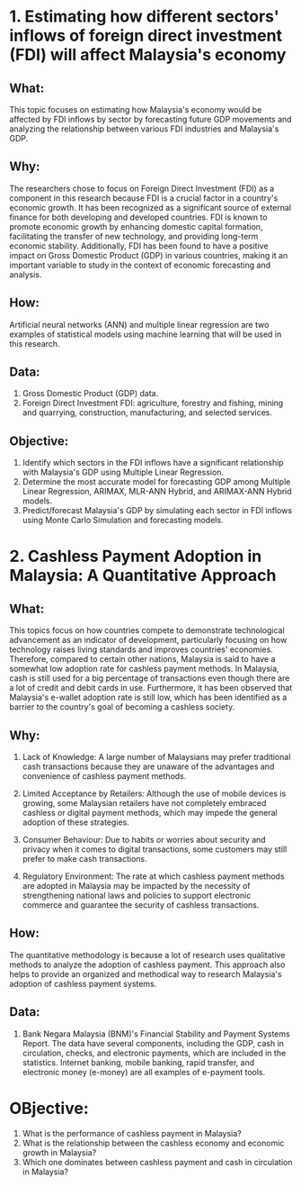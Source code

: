 # 1. Estimating how different sectors' inflows of foreign direct investment (FDI) will affect Malaysia's economy

## What: 
This topic focuses on estimating how Malaysia's economy would be affected by FDI inflows by sector by forecasting future GDP movements and analyzing the relationship between various FDI industries and Malaysia's GDP. 

## Why:
The researchers chose to focus on Foreign Direct Investment (FDI) as a component in this research because FDI is a crucial factor in a country's economic growth. It has been recognized as a significant source of external finance for both developing and developed countries. FDI is known to promote economic growth by enhancing domestic capital formation, facilitating the transfer of new technology, and providing long-term economic stability. Additionally, FDI has been found to have a positive impact on Gross Domestic Product (GDP) in various countries, making it an important variable to study in the context of economic forecasting and analysis.

## How:
Artificial neural networks (ANN) and multiple linear regression are two examples of statistical models using machine learning that will be used in this research.

## Data:
1. Gross Domestic Product (GDP) data.
2. Foreign Direct Investment FDI: agriculture, forestry and fishing, mining and quarrying, construction, manufacturing, and selected services.

## Objective:
1. Identify which sectors in the FDI inflows have a significant relationship with Malaysia's GDP using Multiple Linear Regression.
2. Determine the most accurate model for forecasting GDP among Multiple Linear Regression, ARIMAX, MLR-ANN Hybrid, and ARIMAX-ANN Hybrid models.
3. Predict/forecast Malaysia's GDP by simulating each sector in FDI inflows using Monte Carlo Simulation and forecasting models.



# 2. Cashless Payment Adoption in Malaysia:  A Quantitative Approach

## What: 
This topics focus on how countries compete to demonstrate technological advancement as an indicator of development, particularly focusing on how technology raises living standards and improves countries' economies. Therefore, compared to certain other nations, Malaysia is said to have a somewhat low adoption rate for cashless payment methods. In Malaysia, cash is still used for a big percentage of transactions even though there are a lot of credit and debit cards in use. Furthermore, it has been observed that Malaysia's e-wallet adoption rate is still low, which has been identified as a barrier to the country's goal of becoming a cashless society.

## Why: 

1. Lack of Knowledge: A large number of Malaysians may prefer traditional cash transactions because they are unaware of the advantages and convenience of cashless payment methods.

2. Limited Acceptance by Retailers: Although the use of mobile devices is growing, some Malaysian retailers have not completely embraced cashless or digital payment methods, which may impede the general adoption of these strategies.

3. Consumer Behaviour: Due to habits or worries about security and privacy when it comes to digital transactions, some customers may still prefer to make cash transactions.

4. Regulatory Environment: The rate at which cashless payment methods are adopted in Malaysia may be impacted by the necessity of strengthening national laws and policies to support electronic commerce and guarantee the security of cashless transactions.

## How:
The quantitative methodology is because a lot of research uses qualitative methods to analyze the adoption of cashless payment. This approach also helps to provide an organized and methodical way to research Malaysia's adoption of cashless payment systems.

## Data:
1. Bank Negara Malaysia (BNM)'s Financial Stability and Payment Systems Report.
The data have several components, including the GDP, cash in circulation, checks, and electronic payments, which are included in the statistics. Internet banking, mobile banking, rapid transfer, and electronic money (e-money) are all examples of e-payment tools. 

# OBjective:
1. What is the performance of cashless payment in Malaysia?
2. What is the relationship between the cashless economy and economic growth in Malaysia?
3. Which one dominates between cashless payment and cash in circulation in Malaysia?

